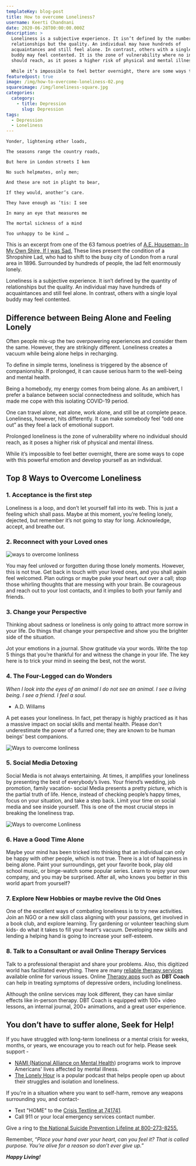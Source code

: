 ```yaml
---
templateKey: blog-post
title: How to overcome Loneliness?
username: Keerti Chandnani
date: 2020-06-28T00:00:00.000Z
description: >
  Loneliness is a subjective experience. It isn’t defined by the number of
  relationships but the quality. An individual may have hundreds of
  acquaintances and still feel alone. In contrast, others with a single loyal
  buddy may feel contented. It is the zone of vulnerability where no individual
  should reach, as it poses a higher risk of physical and mental illness. 

  While it’s impossible to feel better overnight, there are some ways to cope with this powerful emotion and develop yourself as an individual.
featuredpost: true
image: /img/how-to-overcome-loneliness-02.png
squareimage: /img/loneliness-square.jpg
categories:
  category:
    - title: Depression
      slug: Depression
tags:
  - Depression
  - Loneliness
---
```

<!--StartFragment-->

`Yonder, lightening other loads,`

`The seasons range the country roads,`

`But here in London streets I ken`

`No such helpmates, only men;`

`And these are not in plight to bear,`

`If they would, another’s care.`

`They have enough as ’tis: I see`

`In many an eye that measures me`

`The mortal sickness of a mind`

`Too unhappy to be kind …`

<!--EndFragment-->



<!--StartFragment-->

This is an excerpt from one of the 63 famous poetries of [A.E. Houseman- In My Own Shire, If I was Sad.](https://interestingliterature.com/2017/04/03/the-best-a-e-housman-poems-everyone-should-read/) These lines present the condition of a Shropshire Lad, who had to shift to the busy city of London from a rural area in 1896. Surrounded by hundreds of people, the lad felt enormously lonely.

Loneliness is a subjective experience. It isn’t defined by the quantity of relationships but the quality. An individual may have hundreds of acquaintances and still feel alone. In contrast, others with a single loyal buddy may feel contented.

<!--StartFragment-->

## **Difference between Being Alone and Feeling Lonely**

<!--StartFragment-->

Often people mix-up the two overpowering experiences and consider them the same. However, they are strikingly different. Loneliness creates a vacuum while being alone helps in recharging.

To define in simple terms, loneliness is triggered by the absence of companionship. If prolonged, it can cause serious harm to the well-being and mental health.

Being a homebody, my energy comes from being alone. As an ambivert, I prefer a balance between social connectedness and solitude, which has made me cope with this isolating COVID-19 period.

One can travel alone, eat alone, work alone, and still be at complete peace. Loneliness, however, hits differently. It can make somebody feel “odd one out” as they feel a lack of emotional support.

Prolonged loneliness is the zone of vulnerability where no individual should reach, as it poses a higher risk of physical and mental illness.

While it’s impossible to feel better overnight, there are some ways to cope with this powerful emotion and develop yourself as an individual.

<!--StartFragment-->

## Top 8 Ways to Overcome Loneliness

<!--StartFragment-->

### 1. Acceptance is the first step

Loneliness is a loop, and don’t let yourself fall into its web. This is just a feeling which shall pass. Maybe at this moment, you’re feeling lonely, dejected, but remember it’s not going to stay for long. Acknowledge, accept, and breathe out.

<!--StartFragment-->

### **2. Reconnect with your Loved ones**

![ways to overcome lonliness](/img/reconnect.png "Reconnect with your loved ones")

<!--EndFragment--><!--StartFragment-->

You may feel unloved or forgotten during those lonely moments. However, this is not true. Get back in touch with your loved ones, and you shall again feel welcomed. Plan outings or maybe puke your heart out over a call; stop those whirling thoughts that are messing with your brain. Be courageous and reach out to your lost contacts, and it implies to both your family and friends.

### 3. Change your Perspective

Thinking about sadness or loneliness is only going to attract more sorrow in your life. Do things that change your perspective and show you the brighter side of the situation.

Jot your emotions in a journal. Show gratitude via your words. Write the top 5 things that you’re thankful for and witness the change in your life. The key here is to trick your mind in seeing the best, not the worst.

### 4.  The Four-Legged can do Wonders

*When I look into the eyes of an animal I do not see an animal. I see a living being. I see a friend. I feel a soul.*

* A.D. Willams

A pet eases your loneliness. In fact, pet therapy is highly practiced as it has a massive impact on social skills and mental health. Please don't underestimate the power of a furred one; they are known to be human beings' best companions.

![Ways to overcome lonliness](/img/pets.png "Play with your pet")

<!--StartFragment-->

### 5. Social Media Detoxing

<!--StartFragment-->

Social Media is not always entertaining. At times, it amplifies your loneliness by presenting the best of everybody’s lives. Your friend’s wedding, job promotion, family vacation- social Media presents a pretty picture, which is the partial truth of life. Hence, instead of checking people’s happy times, focus on your situation, and take a step back. Limit your time on social media and see inside yourself. This is one of the most crucial steps in breaking the loneliness trap.

![Ways to overcome Lonliness](/img/social.png "Social Media Detoxing")

<!--EndFragment--><!--StartFragment-->

### 6. Have a Good Time Alone

Maybe your mind has been tricked into thinking that an individual can only be happy with other people, which is not true. There is a lot of happiness in being alone. Paint your surroundings, get your favorite book, play old school music, or binge-watch some popular series. Learn to enjoy your own company, and you may be surprised. After all, who knows you better in this world apart from yourself?

### 7. Explore New Hobbies or maybe revive the Old Ones

One of the excellent ways of combating loneliness is to try new activities. Join an NGO or a new skill class aligning with your passions, get involved in a book club, and explore learning. Try gardening or volunteer teaching slum kids- do what it takes to fill your heart's vacuum. Developing new skills and lending a helping hand is going to increase your self-esteem.

### 8. Talk to a Consultant or avail Online Therapy Services

Talk to a professional therapist and share your problems. Also, this digitized world has facilitated everything. There are many [reliable therapy services](https://www.swasth.co/) available online for various issues. Online [Therapy apps](https://www.swasth.co/dbt-coach/) such as **DBT Coach** can help in treating symptoms of depressive orders, including loneliness.

Although the online services may look different, they can have similar effects like in-person therapy. DBT Coach is equipped with 100+ video lessons, an internal journal, 200+ animations, and a great user experience.

## You don’t have to suffer alone, Seek for Help!

If you have struggled with long-term loneliness or a mental crisis for weeks, months, or years, we encourage you to reach out for help. Please seek support -

* [NAMI (National Alliance on Mental Health](https://www.nami.org/Find-Support/NAMI-Programs)) programs work to improve Americans' lives affected by mental illness.
* [The Lonely Hour](https://www.thelonelyhour.com/) is a popular podcast that helps people open up about their struggles and isolation and loneliness.

If you're in a situation where you want to self-harm, remove any weapons surrounding you, and contact-

* Text "HOME" to the [Crisis Textline at 741741](https://www.crisistextline.org/?gclid=EAIaIQobChMIsPDQrdXH5wIVBRx9Ch1YdQjIEAAYASAAEgJ_1_D_BwE).
* Call 911 or your local emergency services contact number.

Give a ring to [the National Suicide Prevention Lifeline at 800-273-8255.](https://suicidepreventionlifeline.org/)

Remember, “*Place your hand over your heart, can you feel it? That is called purpose. You’re alive for a reason so don’t ever give up.”*

***Happy Living!***

<!--EndFragment-->

<!--EndFragment-->

<!--EndFragment-->

<!--EndFragment-->

<!--EndFragment-->

<!--EndFragment-->

<!--EndFragment-->

<!--EndFragment-->